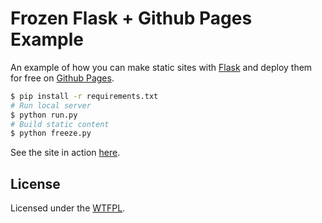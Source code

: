 # Frozen Flask + Github Pages Example

An example of how you can make static sites with [Flask][] and deploy them for free on [Github Pages][].

```bash
$ pip install -r requirements.txt
# Run local server
$ python run.py
# Build static content
$ python freeze.py
```

See the site in action [here][example].

## License
Licensed under the [WTFPL][].

[example]: http://stevenloria.com/flask-ghpages-example
[Flask]: http://flask.pocoo.org/
[WTFPL]: http://www.wtfpl.net/
[Github Pages]: http://pages.github.com/